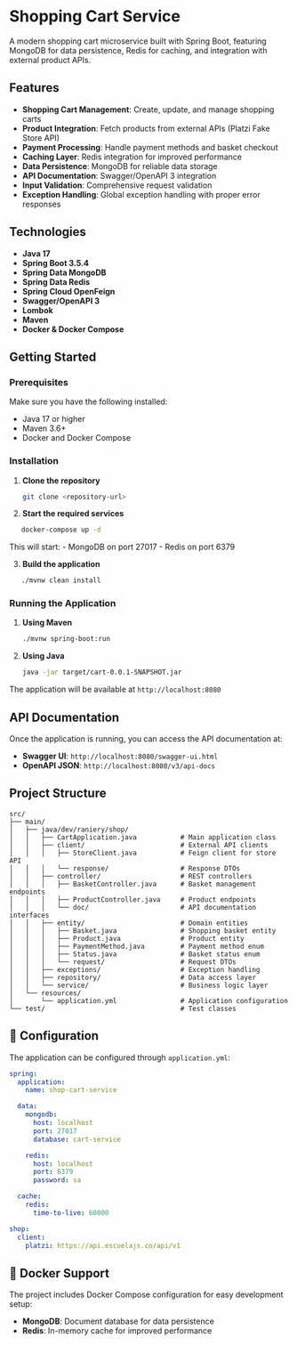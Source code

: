 # Shopping Cart Service

A modern shopping cart microservice built with Spring Boot, featuring MongoDB for data persistence, Redis for caching,
and integration with external product APIs.

## Features

- **Shopping Cart Management**: Create, update, and manage shopping carts
- **Product Integration**: Fetch products from external APIs (Platzi Fake Store API)
- **Payment Processing**: Handle payment methods and basket checkout
- **Caching Layer**: Redis integration for improved performance
- **Data Persistence**: MongoDB for reliable data storage
- **API Documentation**: Swagger/OpenAPI 3 integration
- **Input Validation**: Comprehensive request validation
- **Exception Handling**: Global exception handling with proper error responses

## Technologies

- **Java 17**
- **Spring Boot 3.5.4**
- **Spring Data MongoDB**
- **Spring Data Redis**
- **Spring Cloud OpenFeign**
- **Swagger/OpenAPI 3**
- **Lombok**
- **Maven**
- **Docker & Docker Compose**

## Getting Started

### Prerequisites

Make sure you have the following installed:

- Java 17 or higher
- Maven 3.6+
- Docker and Docker Compose

### Installation

1. **Clone the repository**

   ```bash
   git clone <repository-url>
   ```

2. **Start the required services**

```bash
   docker-compose up -d
   ```

   This will start:
    - MongoDB on port 27017
    - Redis on port 6379

3. **Build the application**

```bash
   ./mvnw clean install
   ```

### Running the Application

1. **Using Maven**

   ```bash
   ./mvnw spring-boot:run
   ```

2. **Using Java**

   ```bash
   java -jar target/cart-0.0.1-SNAPSHOT.jar
   ```

The application will be available at `http://localhost:8080`

## API Documentation

Once the application is running, you can access the API documentation at:

- **Swagger UI**: `http://localhost:8080/swagger-ui.html`
- **OpenAPI JSON**: `http://localhost:8080/v3/api-docs`

## Project Structure

```structure
src/
├── main/
│   ├── java/dev/raniery/shop/
│   │   ├── CartApplication.java           # Main application class
│   │   ├── client/                        # External API clients
│   │   │   ├── StoreClient.java           # Feign client for store API
│   │   │   └── response/                  # Response DTOs
│   │   ├── controller/                    # REST controllers
│   │   │   ├── BasketController.java      # Basket management endpoints
│   │   │   ├── ProductController.java     # Product endpoints
│   │   │   └── doc/                       # API documentation interfaces
│   │   ├── entity/                        # Domain entities
│   │   │   ├── Basket.java                # Shopping basket entity
│   │   │   ├── Product.java               # Product entity
│   │   │   ├── PaymentMethod.java         # Payment method enum
│   │   │   ├── Status.java                # Basket status enum
│   │   │   └── request/                   # Request DTOs
│   │   ├── exceptions/                    # Exception handling
│   │   ├── repository/                    # Data access layer
│   │   └── service/                       # Business logic layer
│   └── resources/
│       └── application.yml                # Application configuration
└── test/                                  # Test classes
```

## 🔧 Configuration

The application can be configured through `application.yml`:

```yaml
spring:
  application:
    name: shop-cart-service

  data:
    mongodb:
      host: localhost
      port: 27017
      database: cart-service

    redis:
      host: localhost
      port: 6379
      password: sa

  cache:
    redis:
      time-to-live: 60000

shop:
  client:
    platzi: https://api.escuelajs.co/api/v1
```

## 🐳 Docker Support

The project includes Docker Compose configuration for easy development setup:

- **MongoDB**: Document database for data persistence
- **Redis**: In-memory cache for improved performance